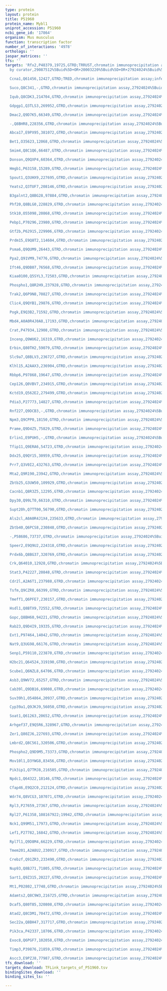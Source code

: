 ```yaml
---
type: protein
layout: protein
title: P51960
protein_name: Mybl1
uniprot_accession: P51960
ncbi_gene_id: '17864'
organism: Mus musculus
function: transcription factor
number_of_interactions: '4978'
orthologs: ''
jaspar_matrices: ''
tfs: ''
targets: 'Rfx2,P48379,19725,GTRD;TRRUST,chromatin immunoprecipitation assay;inferred
  by curator,29087512%5Buid%5D+OR+20003220%5Buid%5D+OR+27924024%5Buid%5D,Yes

  Ccna1,Q61456,12427,GTRD;TRED,chromatin immunoprecipitation assay;inferred by curator,27924024%5Buid%5D+OR+17202159%5Buid%5D,Yes

  Suco,Q8C341,-,GTRD,chromatin immunoprecipitation assay,27924024%5Buid%5D,No

  Iqub,Q8CDK3,214704,GTRD,chromatin immunoprecipitation assay,27924024%5Buid%5D,No

  Gdpgp1,Q3TLS3,269952,GTRD,chromatin immunoprecipitation assay,27924024%5Buid%5D,No

  Dmac2,Q9D7K5,66349,GTRD,chromatin immunoprecipitation assay,27924024%5Buid%5D,No

  -,Q8BHR8,228356,GTRD,chromatin immunoprecipitation assay,27924024%5Buid%5D,No

  Abca17,E9PX95,381072,GTRD,chromatin immunoprecipitation assay,27924024%5Buid%5D,No

  Bet1,O35623,12068,GTRD,chromatin immunoprecipitation assay,27924024%5Buid%5D,No

  Smim4,Q8C1Q6,66487,GTRD,chromatin immunoprecipitation assay,27924024%5Buid%5D,No

  Donson,Q9QXP4,60364,GTRD,chromatin immunoprecipitation assay,27924024%5Buid%5D,No

  Hmgb1,P63158,15289,GTRD,chromatin immunoprecipitation assay,27924024%5Buid%5D,No

  Spout1,Q3UHX9,227695,GTRD,chromatin immunoprecipitation assay,27924024%5Buid%5D,No

  Yeats2,Q3TUF7,208146,GTRD,chromatin immunoprecipitation assay,27924024%5Buid%5D,No

  B3galnt2,Q8BG28,97884,GTRD,chromatin immunoprecipitation assay,27924024%5Buid%5D,No

  Phf20,Q8BLG0,228829,GTRD,chromatin immunoprecipitation assay,27924024%5Buid%5D,No

  Stk10,O55098,20868,GTRD,chromatin immunoprecipitation assay,27924024%5Buid%5D,No

  Pebp1,P70296,23980,GTRD,chromatin immunoprecipitation assay,27924024%5Buid%5D,No

  Gtf2b,P62915,229906,GTRD,chromatin immunoprecipitation assay,27924024%5Buid%5D,No

  Prdm15,E9Q8T2,114604,GTRD,chromatin immunoprecipitation assay,27924024%5Buid%5D,No

  Psma6,Q9QUM9,26443,GTRD,chromatin immunoprecipitation assay,27924024%5Buid%5D,No

  Ppa2,Q91VM9,74776,GTRD,chromatin immunoprecipitation assay,27924024%5Buid%5D,No

  Ift46,Q9DB07,76568,GTRD,chromatin immunoprecipitation assay,27924024%5Buid%5D,No

  Kiaa0100,Q5SYL3,72503,GTRD,chromatin immunoprecipitation assay,27924024%5Buid%5D,No

  Phospho1,Q8R2H9,237928,GTRD,chromatin immunoprecipitation assay,27924024%5Buid%5D,No

  Trak2,Q6P9N8,70827,GTRD,chromatin immunoprecipitation assay,27924024%5Buid%5D,No

  Clic4,Q9QYB1,29876,GTRD,chromatin immunoprecipitation assay,27924024%5Buid%5D,No

  Pogk,E9Q3B2,71592,GTRD,chromatin immunoprecipitation assay,27924024%5Buid%5D,No

  Mbd4,A0A0R4J0A8,17193,GTRD,chromatin immunoprecipitation assay,27924024%5Buid%5D,No

  Crat,P47934,12908,GTRD,chromatin immunoprecipitation assay,27924024%5Buid%5D,No

  Incenp,Q9WU62,16319,GTRD,chromatin immunoprecipitation assay,27924024%5Buid%5D,No

  Erbin,Q80TH2,59079,GTRD,chromatin immunoprecipitation assay,27924024%5Buid%5D,No

  Slc9a7,Q8BLV3,236727,GTRD,chromatin immunoprecipitation assay,27924024%5Buid%5D,No

  Klhl15,A2AAX3,236904,GTRD,chromatin immunoprecipitation assay,27924024%5Buid%5D,No

  Rbbp6,P97868,19647,GTRD,chromatin immunoprecipitation assay,27924024%5Buid%5D,No

  Cep126,Q0VBV7,234915,GTRD,chromatin immunoprecipitation assay,27924024%5Buid%5D,No

  Kctd19,Q562E2,279499,GTRD,chromatin immunoprecipitation assay,27924024%5Buid%5D,No

  Pdia3,P27773,14827,GTRD,chromatin immunoprecipitation assay,27924024%5Buid%5D,No

  Rnf227,Q9DCB3,-,GTRD,chromatin immunoprecipitation assay,27924024%5Buid%5D,No

  Npm3,Q9CPP0,18150,GTRD,chromatin immunoprecipitation assay,27924024%5Buid%5D,No

  Prame,Q9D4Z5,75829,GTRD,chromatin immunoprecipitation assay,27924024%5Buid%5D,No

  Erlin1,E9PUH5,-,GTRD,chromatin immunoprecipitation assay,27924024%5Buid%5D,No

  Tfip11,Q9ERA6,54723,GTRD,chromatin immunoprecipitation assay,27924024%5Buid%5D,No

  Ddx25,Q9QY15,30959,GTRD,chromatin immunoprecipitation assay,27924024%5Buid%5D,No

  Prr7,Q3V0I2,432763,GTRD,chromatin immunoprecipitation assay,27924024%5Buid%5D,No

  Mta2,Q9R190,23942,GTRD,chromatin immunoprecipitation assay,27924024%5Buid%5D,No

  Zbtb25,G3UW50,109929,GTRD,chromatin immunoprecipitation assay,27924024%5Buid%5D,No

  Cacnb1,Q8R3Z5,12295,GTRD,chromatin immunoprecipitation assay,27924024%5Buid%5D,No

  Dpy30,Q99LT0,66310,GTRD,chromatin immunoprecipitation assay,27924024%5Buid%5D,No

  Supt20h,Q7TT00,56790,GTRD,chromatin immunoprecipitation assay,27924024%5Buid%5D,No

  Als2cl,A0A0R4J1X4,235633,GTRD,chromatin immunoprecipitation assay,27924024%5Buid%5D,No

  Zbtb40,Q6PCS8,230848,GTRD,chromatin immunoprecipitation assay,27924024%5Buid%5D,No

  -,P58686,73737,GTRD,chromatin immunoprecipitation assay,27924024%5Buid%5D,No

  Speer2,E9Q9U2,224318,GTRD,chromatin immunoprecipitation assay,27924024%5Buid%5D,No

  Prdx6b,Q8BG37,320769,GTRD,chromatin immunoprecipitation assay,27924024%5Buid%5D,No

  Crk,Q64010,12928,GTRD,chromatin immunoprecipitation assay,27924024%5Buid%5D,No

  Stat3,P42227,20848,GTRD,chromatin immunoprecipitation assay,27924024%5Buid%5D,No

  Cdr2l,A2A6T1,237988,GTRD,chromatin immunoprecipitation assay,27924024%5Buid%5D,No

  Tsfm,Q9CZR8,66399,GTRD,chromatin immunoprecipitation assay,27924024%5Buid%5D,No

  Tmeff1,Q6PFE7,230157,GTRD,chromatin immunoprecipitation assay,27924024%5Buid%5D,No

  Hsdl1,Q8BTX9,72552,GTRD,chromatin immunoprecipitation assay,27924024%5Buid%5D,No

  Gopc,Q8BH60,94221,GTRD,chromatin immunoprecipitation assay,27924024%5Buid%5D,No

  Rab23,Q9D4I9,19335,GTRD,chromatin immunoprecipitation assay,27924024%5Buid%5D,No

  Ext1,P97464,14042,GTRD,chromatin immunoprecipitation assay,27924024%5Buid%5D,No

  Nat9,Q3UG98,66176,GTRD,chromatin immunoprecipitation assay,27924024%5Buid%5D,No

  Senp1,P59110,223870,GTRD,chromatin immunoprecipitation assay,27924024%5Buid%5D,No

  H2bc21,Q64524,319190,GTRD,chromatin immunoprecipitation assay,27924024%5Buid%5D,No

  Scube1,Q6NZL8,64706,GTRD,chromatin immunoprecipitation assay,27924024%5Buid%5D,No

  Asb3,Q9WV72,65257,GTRD,chromatin immunoprecipitation assay,27924024%5Buid%5D,No

  Cab39l,Q9DB16,69008,GTRD,chromatin immunoprecipitation assay,27924024%5Buid%5D,No

  Suv39h1,O54864,20937,GTRD,chromatin immunoprecipitation assay,27924024%5Buid%5D,No

  Cyp39a1,Q9JKJ9,56050,GTRD,chromatin immunoprecipitation assay,27924024%5Buid%5D,No

  Soat1,Q61263,20652,GTRD,chromatin immunoprecipitation assay,27924024%5Buid%5D,No

  Arhgef37,E9Q5R6,328967,GTRD,chromatin immunoprecipitation assay,27924024%5Buid%5D,No

  Zer1,Q80ZJ6,227693,GTRD,chromatin immunoprecipitation assay,27924024%5Buid%5D,No

  Lmbrd2,Q8C561,320506,GTRD,chromatin immunoprecipitation assay,27924024%5Buid%5D,No

  Phospho2,Q9D9M5,73373,GTRD,chromatin immunoprecipitation assay,27924024%5Buid%5D,No

  Mov10l1,D3YWG8,83456,GTRD,chromatin immunoprecipitation assay,27924024%5Buid%5D,No

  Pik3ip1,Q7TMJ8,216505,GTRD,chromatin immunoprecipitation assay,27924024%5Buid%5D,No

  Npdc1,Q64322,18146,GTRD,chromatin immunoprecipitation assay,27924024%5Buid%5D,No

  Cfap46,E9Q2C0,212124,GTRD,chromatin immunoprecipitation assay,27924024%5Buid%5D,No

  Wdr74,Q8VCG3,107071,GTRD,chromatin immunoprecipitation assay,27924024%5Buid%5D,No

  Rpl3,P27659,27367,GTRD,chromatin immunoprecipitation assay,27924024%5Buid%5D,No

  Rpl27,P61358,108167922;19942,GTRD,chromatin immunoprecipitation assay,27924024%5Buid%5D,No

  Nck1,Q99M51,17973,GTRD,chromatin immunoprecipitation assay,27924024%5Buid%5D,No

  Lef1,P27782,16842,GTRD,chromatin immunoprecipitation assay,27924024%5Buid%5D,No

  Rpl7l1,Q9D8M4,66229,GTRD,chromatin immunoprecipitation assay,27924024%5Buid%5D,No

  Tmem201,A2A8U2,230917,GTRD,chromatin immunoprecipitation assay,27924024%5Buid%5D,No

  Crebzf,Q91ZR3,233490,GTRD,chromatin immunoprecipitation assay,27924024%5Buid%5D,No

  Nup93,Q8BJ71,71805,GTRD,chromatin immunoprecipitation assay,27924024%5Buid%5D,No

  Sart1,Q9Z315,20227,GTRD,chromatin immunoprecipitation assay,27924024%5Buid%5D,No

  Mt1,P02802,17748,GTRD,chromatin immunoprecipitation assay,27924024%5Buid%5D,No

  Adamts2,Q8C9W3,216725,GTRD,chromatin immunoprecipitation assay,27924024%5Buid%5D,No

  Dcaf5,Q80T85,320808,GTRD,chromatin immunoprecipitation assay,27924024%5Buid%5D,No

  Atad2,Q8CDM1,70472,GTRD,chromatin immunoprecipitation assay,27924024%5Buid%5D,No

  Sec22a,Q8BH47,317717,GTRD,chromatin immunoprecipitation assay,27924024%5Buid%5D,No

  Pik3ca,P42337,18706,GTRD,chromatin immunoprecipitation assay,27924024%5Buid%5D,No

  Exoc8,Q6PGF7,102058,GTRD,chromatin immunoprecipitation assay,27924024%5Buid%5D,No

  Timp3,P39876,21859,GTRD,chromatin immunoprecipitation assay,27924024%5Buid%5D,No

  Ascc3,E9PZJ8,77987,GTRD,chromatin immunoprecipitation assay,27924024%5Buid%5D,No'
tfs_download: ''
targets_download: TFLink_targets_of_P51960.tsv
bindingSites_download: ''
binding_sites_ls: ''

---
```

